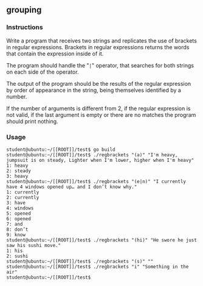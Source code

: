 ## grouping

### Instructions

Write a program that receives two strings and replicates the use of brackets in regular expressions. Brackets in regular expressions returns the words that contain the expression inside of it.

The program should handle the "`|`" operator, that searches for both strings on each side of the operator.

The output of the program should be the results of the regular expression by order of appearance in the string, being themselves identified by a number.

If the number of arguments is different from 2, if the regular expression is not valid, if the last argument is empty or there are no matches the program should print nothing.

### Usage

```console
student@ubuntu:~/[[ROOT]]/test$ go build
student@ubuntu:~/[[ROOT]]/test$ ./regbrackets "(a)" "I'm heavy, jumpsuit is on steady, Lighter when I'm lower, higher when I'm heavy"
1: heavy
2: steady
3: heavy
student@ubuntu:~/[[ROOT]]/test$ ./regbrackets "(e|n)" "I currently have 4 windows opened up… and I don’t know why."
1: currently
2: currently
3: have
4: windows
5: opened
6: opened
7: and
8: don’t
9: know
student@ubuntu:~/[[ROOT]]/test$ ./regbrackets "(hi)" "He swore he just saw his sushi move."
1: his
2: sushi
student@ubuntu:~/[[ROOT]]/test$ ./regbrackets "(s)" ""
student@ubuntu:~/[[ROOT]]/test$ ./regbrackets "i" "Something in the air"
student@ubuntu:~/[[ROOT]]/test$
```
